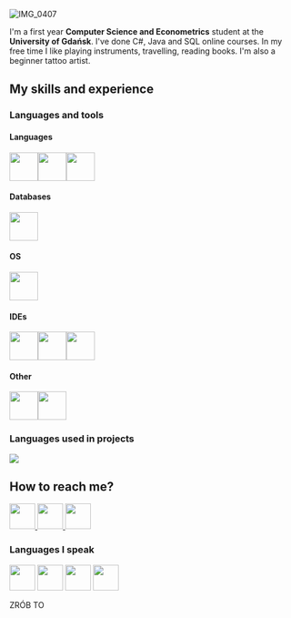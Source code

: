 
![IMG_0407](https://user-images.githubusercontent.com/97444555/170872520-08e78c4a-d178-4e9d-a312-8fd972d274c8.GIF)

I'm a first year **Computer Science and Econometrics** student at the **University of Gdańsk**. 
I've done C#, Java and SQL online courses.
In my free time I like playing instruments, travelling, reading books. I'm also a beginner tattoo artist.

## My skills and experience

### Languages and tools

#### Languages
<img height=50 src="https://cdn.jsdelivr.net/gh/devicons/devicon/icons/java/java-original.svg"/><img height=50 src="https://cdn.jsdelivr.net/gh/devicons/devicon/icons/html5/html5-original.svg" /><img height=50 src="https://cdn.jsdelivr.net/gh/devicons/devicon/icons/csharp/csharp-original.svg"/>

#### Databases
<img height=50 src="https://www.edureka.co/blog/wp-content/uploads/2019/10/logo.png" />

#### OS
<img height=50 src="https://cdn.jsdelivr.net/gh/devicons/devicon/icons/linux/linux-original.svg" />

#### IDEs
<img height=50 src="https://cdn.jsdelivr.net/gh/devicons/devicon/icons/intellij/intellij-original.svg" /><img height=50 src="https://cdn.jsdelivr.net/gh/devicons/devicon/icons/visualstudio/visualstudio-plain.svg" /><img height=50 src="https://cdn.jsdelivr.net/gh/devicons/devicon/icons/vscode/vscode-original.svg" />
          

#### Other
<img height=50 src="https://cdn.jsdelivr.net/gh/devicons/devicon/icons/blender/blender-original.svg" /><img height=50 src="https://cdn.jsdelivr.net/gh/devicons/devicon/icons/github/github-original.svg"/>
          
### Languages used in projects
            
<img src="https://github-readme-stats.vercel.app/api/top-langs?username=ioyukio"/>


## How to reach me? 

<a href="https://www.linkedin.com/in/ula-mejer-b8ab9b23b/">
    <img height="45" src="https://cdn3.iconfinder.com/data/icons/pixel-social-media-2/16/Linkedin-512.png"/>
</a>

<a href="mailto:io.yuu@icloud.com">
    <img height="45" src="https://user-images.githubusercontent.com/97444555/170866636-c044cbd8-7cdc-4973-9626-88e07e3800c1.PNG"/>
</a>


<a href="https://www.instagram.com/io_yukio/?hl=pl">
    <img height="45" src="https://cdn3.iconfinder.com/data/icons/pixel-social-media-2/16/Instagram-512.png"/>
</a>

### Languages I speak
<img height="45" src="https://cdn-icons-png.flaticon.com/128/197/197529.png"/> <img height="45" src="https://cdn-icons-png.flaticon.com/128/197/197374.png"/> <img height="45" src="https://cdn-icons-png.flaticon.com/128/197/197571.png"/> <img height="45" src="https://cdn-icons-png.flaticon.com/512/197/197582.png"/>







<!---
ioyukio/ioyukio is a ✨ special ✨ repository because its `README.md` (this file) appears on your GitHub profile.
You can click the Preview link to take a look at your changes.
--->
ZRÓB TO
